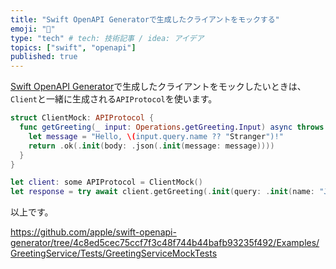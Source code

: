 ```yaml
---
title: "Swift OpenAPI Generatorで生成したクライアントをモックする"
emoji: "🔧"
type: "tech" # tech: 技術記事 / idea: アイデア
topics: ["swift", "openapi"]
published: true
---
```


[Swift OpenAPI Generator](https://github.com/apple/swift-openapi-generator)で生成したクライアントをモックしたいときは、`Client`と一緒に生成される`APIProtocol`を使います。

```swift
struct ClientMock: APIProtocol {
  func getGreeting(_ input: Operations.getGreeting.Input) async throws -> Operations.getGreeting.Output {
    let message = "Hello, \(input.query.name ?? "Stranger")!"
    return .ok(.init(body: .json(.init(message: message))))
  }
}

let client: some APIProtocol = ClientMock()
let response = try await client.getGreeting(.init(query: .init(name: "John")))
```

以上です。

https://github.com/apple/swift-openapi-generator/tree/4c8ed5cec75ccf7f3c48f744b44bafb93235f492/Examples/GreetingService/Tests/GreetingServiceMockTests
